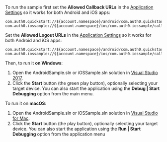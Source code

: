 To run the sample first set the **Allowed Callback URLs** in the <a href="${manage_url}/#/applications/${account.clientId}/settings" target="_blank" rel="noreferrer">Application Settings</a> so it works for both Android and iOS apps:

  ```text
com.auth0.quickstart://${account.namespace}/android/com.auth0.quickstart/callback com.auth0.iossample://${account.namespace}/ios/com.auth0.iossample/callback
  ```

Set the **Allowed Logout URLs** in the <a href="${manage_url}/#/applications/${account.clientId}/settings" target="_blank" rel="noreferrer">Application Settings</a> so it works for both Android and iOS apps:

  ```text
com.auth0.quickstart://${account.namespace}/android/com.auth0.quickstart/callback com.auth0.iossample://${account.namespace}/ios/com.auth0.iossample/callback
  ```

Then, to run it **on Windows**:

1) Open the AndroidSample.sln or iOSSample.sln solution in <a href="https://www.visualstudio.com/vs/" target="_blank" rel="noreferrer">Visual Studio 2017</a>.
2) Click the **Start** button (the green play button), optionally selecting your target device. 
You can also start the application using the **Debug | Start Debugging** option from the main menu.

To run it on **macOS**:

1) Open the AndroidSample.sln or iOSSample.sln solution in <a href="https://visualstudio.microsoft.com/vs/mac/" target="_blank" rel="noreferrer">Visual Studio for Mac</a>.
2) Click the **Start** button (the play button), optionally selecting your target device. You can also start the application using the **Run | Start Debugging** option from the application menu
